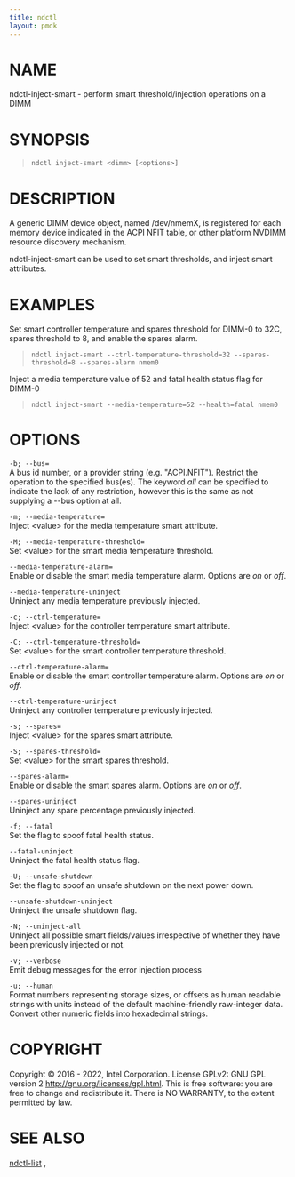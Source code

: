 ```yaml
---
title: ndctl
layout: pmdk
---
```


# NAME

ndctl-inject-smart - perform smart threshold/injection operations on a
DIMM

# SYNOPSIS

>     ndctl inject-smart <dimm> [<options>]

# DESCRIPTION

A generic DIMM device object, named /dev/nmemX, is registered for each
memory device indicated in the ACPI NFIT table, or other platform NVDIMM
resource discovery mechanism.

ndctl-inject-smart can be used to set smart thresholds, and inject smart
attributes.

# EXAMPLES

Set smart controller temperature and spares threshold for DIMM-0 to 32C,
spares threshold to 8, and enable the spares alarm.

>     ndctl inject-smart --ctrl-temperature-threshold=32 --spares-threshold=8 --spares-alarm nmem0

Inject a media temperature value of 52 and fatal health status flag for
DIMM-0

>     ndctl inject-smart --media-temperature=52 --health=fatal nmem0

# OPTIONS

`-b; --bus=`  
A bus id number, or a provider string (e.g. "ACPI.NFIT"). Restrict the
operation to the specified bus(es). The keyword *all* can be specified
to indicate the lack of any restriction, however this is the same as not
supplying a --bus option at all.

`-m; --media-temperature=`  
Inject \<value> for the media temperature smart attribute.

`-M; --media-temperature-threshold=`  
Set \<value> for the smart media temperature threshold.

`--media-temperature-alarm=`  
Enable or disable the smart media temperature alarm. Options are *on* or
*off*.

`--media-temperature-uninject`  
Uninject any media temperature previously injected.

`-c; --ctrl-temperature=`  
Inject \<value> for the controller temperature smart attribute.

`-C; --ctrl-temperature-threshold=`  
Set \<value> for the smart controller temperature threshold.

`--ctrl-temperature-alarm=`  
Enable or disable the smart controller temperature alarm. Options are
*on* or *off*.

`--ctrl-temperature-uninject`  
Uninject any controller temperature previously injected.

`-s; --spares=`  
Inject \<value> for the spares smart attribute.

`-S; --spares-threshold=`  
Set \<value> for the smart spares threshold.

`--spares-alarm=`  
Enable or disable the smart spares alarm. Options are *on* or *off*.

`--spares-uninject`  
Uninject any spare percentage previously injected.

`-f; --fatal`  
Set the flag to spoof fatal health status.

`--fatal-uninject`  
Uninject the fatal health status flag.

`-U; --unsafe-shutdown`  
Set the flag to spoof an unsafe shutdown on the next power down.

`--unsafe-shutdown-uninject`  
Uninject the unsafe shutdown flag.

`-N; --uninject-all`  
Uninject all possible smart fields/values irrespective of whether they
have been previously injected or not.

`-v; --verbose`  
Emit debug messages for the error injection process

<!-- -->

`-u; --human`  
Format numbers representing storage sizes, or offsets as human readable
strings with units instead of the default machine-friendly raw-integer
data. Convert other numeric fields into hexadecimal strings.

# COPYRIGHT

Copyright © 2016 - 2022, Intel Corporation. License GPLv2: GNU GPL
version 2 <http://gnu.org/licenses/gpl.html>. This is free software: you
are free to change and redistribute it. There is NO WARRANTY, to the
extent permitted by law.

# SEE ALSO

[ndctl-list](ndctl-list.md) ,
